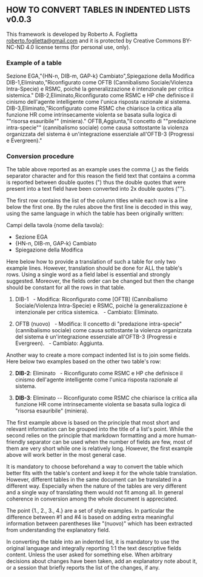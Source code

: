 ## HOW TO CONVERT TABLES IN INDENTED LISTS v0.0.3

This framework is developed by Roberto A. Foglietta <roberto.foglietta@gmail.com> and
it is protected by Creative Commons BY-NC-ND 4.0 license terms (for personal use, only).

### Example of a table

Sezione EGA,"{HN-n, DIB-m, GAP-k} Cambiato",Spiegazione della Modifica
DIB-1,Eliminato,"Riconfigurato come OFTB (Cannibalismo Sociale/Violenza Intra-Specie) e RSMC, poiché la generalizzazione è intenzionale per critica sistemica."
DIB-2,Eliminato,Riconfigurato come RSMC e HP che definisce il cinismo dell'agente intelligente come l'unica risposta razionale al sistema.
DIB-3,Eliminato,"Riconfigurato come RSMC che chiarisce la critica alla funzione HR come intrinsecamente violenta se basata sulla logica di ""risorsa esauribile"" (miniera)."
OFTB,Aggiunta,"Il concetto di ""predazione intra-specie"" (cannibalismo sociale) come causa sottostante la violenza organizzata del sistema è un'integrazione essenziale all'OFTB-3 (Progressi e Evergreen)."

### Conversion procedure

The table above reported as an example uses the comma (,) as the fields separator character and for this reason the field text that contains a comma is reported between double quotes (") thus the double quotes that were present into a text field have been converted into 2x double quotes ("").

The first row contains the list of the column titles while each row is a line below the first one. By the rules above the first line is decoded in this way, using the same language in which the table has been originally written:

Campi della tavola {nome della tavola}:
- Sezione EGA 
- {HN-n, DIB-m, GAP-k} Cambiato
- Spiegazione della Modifica

Here below how to provide a translation of such a table for only two example lines. However, translation should be done for ALL the table's rows. Using a single word as a field label is essential and strongly suggested. Moreover, the fields order can be changed but then the change should be constant for all the rows in that table.

1. DIB-1
  - Modifica: Riconfigurato come [OFTB] (Cannibalismo Sociale/Violenza Intra-Specie) e RSMC, poiché la generalizzazione è intenzionale per critica sistemica.
  - Cambiato: Eliminato.

4. OFTB (nuovo)
  - Modifica: Il concetto di "predazione intra-specie" (cannibalismo sociale) come causa sottostante la violenza organizzata del sistema è un'integrazione essenziale all'OFTB-3 (Progressi e Evergreen).
  - Cambiato: Aggiunta.

Another way to create a more compact indented list is to join some fields. Here below two examples based on the other two table's row:

2. **DIB-2**: Eliminato
  - Riconfigurato come RSMC e HP che definisce il cinismo dell'agente intelligente come l'unica risposta razionale al sistema.

3. **DIB-3**: Eliminato -- Riconfigurato come RSMC che chiarisce la critica alla funzione HR come intrinsecamente violenta se basata sulla logica di "risorsa esauribile" (miniera).

The first example above is based on the principle that most short and relevant information can be grouped into the title of a list's point. While the second relies on the principle that markdown formatting and a more human-friendly separator can be used when the number of fields are few, most of them are very short while one is relatively long. However, the first example above will work better in the most general case.

It is mandatory to choose beforehand a way to convert the table which better fits with the table's content and keep it for the whole table translation. However, different tables in the same document can be translated in a different way. Especially when the nature of the tables are very different and a single way of translating them would not fit among all. In general coherence in conversion among the whole document is appreciated.

The point {1., 2., 3., 4.} are a set of style examples. In particular the difference between #1 and #4 is based on adding extra meaningful information between parentheses like "(nuovo)" which has been extracted from understanding the explanatory field.

In converting the table into an indented list, it is mandatory to use the original language and integrally reporting 1:1 the text descriptive fields content. Unless the user asked for something else. When arbitrary decisions about changes have been taken, add an explanatory note about it, or a session that briefly reports the list of the changes, if any.

